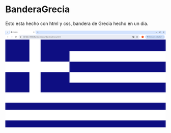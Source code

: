 # BanderaGrecia
Esto esta hecho con html y css, bandera de Grecia
hecho en un dia.

![alt text](./assets/img/image.png)